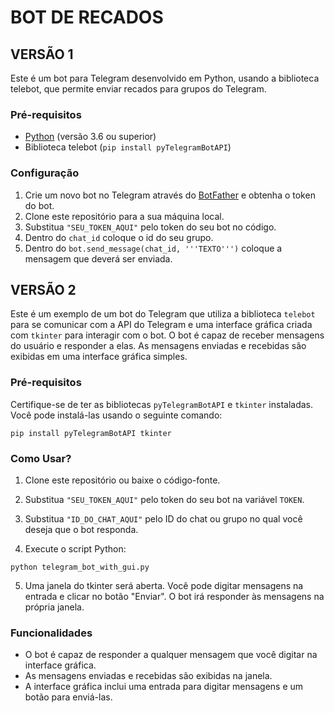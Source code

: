 # BOT DE RECADOS
## VERSÃO 1
Este é um bot para Telegram desenvolvido em Python, usando a biblioteca telebot, que permite enviar recados para grupos do Telegram.

### Pré-requisitos
- [Python](https://www.python.org/) (versão 3.6 ou superior)
- Biblioteca telebot (`pip install pyTelegramBotAPI`)

### Configuração
1. Crie um novo bot no Telegram através do [BotFather](https://core.telegram.org/bots#botfather) e obtenha o token do bot.
2. Clone este repositório para a sua máquina local.
3. Substitua `"SEU_TOKEN_AQUI"` pelo token do seu bot no código.
4. Dentro do ``chat_id`` coloque o id do seu grupo.
5. Dentro do ``bot.send_message(chat_id, '''TEXTO''')`` coloque a mensagem que deverá ser enviada.

## VERSÃO 2
Este é um exemplo de um bot do Telegram que utiliza a biblioteca `telebot` para se comunicar com a API do Telegram e uma interface gráfica criada com `tkinter` para interagir com o bot. O bot é capaz de receber mensagens do usuário e responder a elas. As mensagens enviadas e recebidas são exibidas em uma interface gráfica simples.

### Pré-requisitos
Certifique-se de ter as bibliotecas `pyTelegramBotAPI` e `tkinter` instaladas. Você pode instalá-las usando o seguinte comando:

```
pip install pyTelegramBotAPI tkinter
```

### Como Usar?
1. Clone este repositório ou baixe o código-fonte.

2. Substitua `"SEU_TOKEN_AQUI"` pelo token do seu bot na variável `TOKEN`.

3. Substitua `"ID_DO_CHAT_AQUI"` pelo ID do chat ou grupo no qual você deseja que o bot responda.

4. Execute o script Python:

```
python telegram_bot_with_gui.py
```

5. Uma janela do tkinter será aberta. Você pode digitar mensagens na entrada e clicar no botão "Enviar". O bot irá responder às mensagens na própria janela.

### Funcionalidades
- O bot é capaz de responder a qualquer mensagem que você digitar na interface gráfica.
- As mensagens enviadas e recebidas são exibidas na janela.
- A interface gráfica inclui uma entrada para digitar mensagens e um botão para enviá-las.

